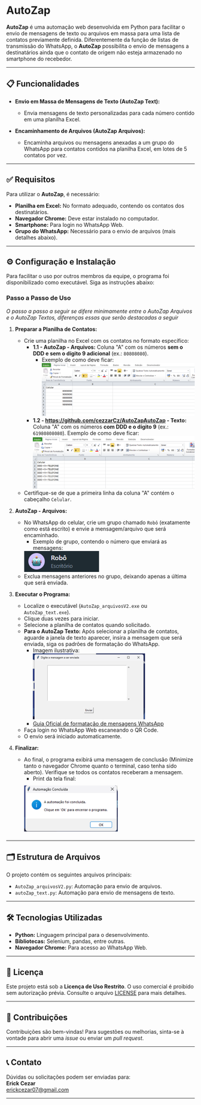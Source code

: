 # AutoZap

**AutoZap** é uma automação web desenvolvida em Python para facilitar o envio de mensagens de texto ou arquivos em massa para uma lista de contatos previamente definida. Diferentemente da função de listas de transmissão do WhatsApp, o **AutoZap** possibilita o envio de mensagens a destinatários ainda que o contato de origem não esteja armazenado no smartphone do recebedor.

---

## 📋 Funcionalidades

- **Envio em Massa de Mensagens de Texto (AutoZap Text):**

  - Envia mensagens de texto personalizadas para cada número contido em uma planilha Excel.

- **Encaminhamento de Arquivos (AutoZap Arquivos):**
  - Encaminha arquivos ou mensagens anexadas a um grupo do WhatsApp para contatos contidos na planilha Excel, em lotes de 5 contatos por vez.

---

## ✅ Requisitos

Para utilizar o **AutoZap**, é necessário:

- **Planilha em Excel:** No formato adequado, contendo os contatos dos destinatários.
- **Navegador Chrome:** Deve estar instalado no computador.
- **Smartphone:** Para login no WhatsApp Web.
- **Grupo do WhatsApp:** Necessário para o envio de arquivos (mais detalhes abaixo).

---

## ⚙️ Configuração e Instalação

Para facilitar o uso por outros membros da equipe, o programa foi disponibilizado como executável. Siga as instruções abaixo:

### Passo a Passo de Uso

_O passo a passo a seguir se difere minimamente entre o AutoZap Arquivos e o AutoZap Textos, diferenças essas que serão destacadas a seguir_

1. **Preparar a Planilha de Contatos:**

   - Crie uma planilha no Excel com os contatos no formato específico:
     - **1.1 - AutoZap - Arquivos:** Coluna "A" com os números **sem o DDD e sem o dígito 9 adicional** (ex.: `80808080`).
       - Exemplo de como deve ficar:
         ![Exemplo Planilha AutoZap Arquivos](prints/PlanArq.png)
     - **1.2 - https://github.com/cezzarCz/AutoZapAutoZap - Texto:** Coluna "A" com os números **com DDD e o dígito 9** (ex.: `61980808080`).
       Exemplo de como deve ficar:
       ![Exemplo Planilha AutoZap Arquivos](prints/PlanText.png)
   - Certifique-se de que a primeira linha da coluna "A" contém o cabeçalho `Celular`.

2. **AutoZap - Arquivos:**

   - No WhatsApp do celular, crie um grupo chamado `Robô` (exatamente como está escrito) e envie a mensagem/arquivo que será encaminhado.
     - Exemplo de grupo, contendo o número que enviará as mensagens:
     <div align="left">
     <img src="prints/GroupExample.png" alt="Exemplo do grupo chamado 'Robô'" width='200px'>
     </div>
   - Exclua mensagens anteriores no grupo, deixando apenas a última que será enviada.

3. **Executar o Programa:**

   - Localize o executável (`AutoZap_arquivosV2.exe` ou `AutoZap_text.exe`).
   - Clique duas vezes para iniciar.
   - Selecione a planilha de contatos quando solicitado.
   - **Para o AutoZap Texto:** Após selecionar a planilha de contatos, aguarde a janela de texto aparecer, insira a mensagem que será enviada, siga os padrões de formatação do WhatsApp.
     - Imagem ilustrativa:
       <div align="left">
         <img src="prints/Text.png" alt="Print da caixa de texto" width="300">
       </div>
     - [Guia Oficial de formatação de mensagens WhatsApp](https://faq.whatsapp.com/539178204879377/?locale=pt_BR&cms_platform=web)
   - Faça login no WhatsApp Web escaneando o QR Code.
   - O envio será iniciado automaticamente.

4. **Finalizar:**
   - Ao final, o programa exibirá uma mensagem de conclusão (Minimize tanto o navegador Chrome quanto o terminal, caso tenha sido aberto). Verifique se todos os contatos receberam a mensagem.
     - Print da tela final:
     <div align="left">
       <img src="prints/Conclusion.png" alt="Exemplo Planilha AutoZap Arquivos" width="250" style="vertical-align: middle; margin-top: 10px; margin-bottom: 10px;">
     </div>

---

## 🗂 Estrutura de Arquivos

O projeto contém os seguintes arquivos principais:

- `AutoZap_arquivosV2.py`: Automação para envio de arquivos.
- `autoZap_text.py`: Automação para envio de mensagens de texto.

---

## 🛠 Tecnologias Utilizadas

- **Python:** Linguagem principal para o desenvolvimento.
- **Bibliotecas:** Selenium, pandas, entre outras.
- **Navegador Chrome:** Para acesso ao WhatsApp Web.

---

## 📝 Licença

Este projeto está sob a **Licença de Uso Restrito**. O uso comercial é proibido sem autorização prévia. Consulte o arquivo [LICENSE](./LICENSE) para mais detalhes.

---

## 🤝 Contribuições

Contribuições são bem-vindas! Para sugestões ou melhorias, sinta-se à vontade para abrir uma _issue_ ou enviar um _pull request_.

---

## 📞 Contato

Dúvidas ou solicitações podem ser enviadas para:  
**Erick Cezar**  
erickcezar07@gmail.com

---
